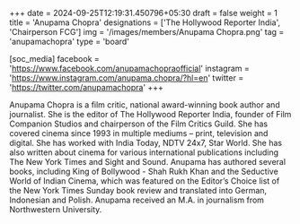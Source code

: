 +++
date = 2024-09-25T12:19:31.450796+05:30
draft = false
weight = 1
title = 'Anupama Chopra'
designations = ['The Hollywood Reporter India', 'Chairperson FCG']
img = '/images/members/Anupama Chopra.png'
tag = 'anupamachopra'
type = 'board'

[soc_media]
facebook = 'https://www.facebook.com/anupamachopraofficial'
instagram = 'https://www.instagram.com/anupama.chopra/?hl=en'
twitter = 'https://twitter.com/anupamachopra'
+++

Anupama Chopra is a film critic, national award-winning book author and journalist. She is the editor of The Hollywood Reporter India, founder of Film Companion Studios and chairperson of the Film Critics Guild. She has covered cinema since 1993 in multiple mediums – print, television and digital. She has worked with India Today, NDTV 24x7, Star World. She has also written about cinema for various international publications including The New York Times and Sight and Sound. Anupama has authored several books, including King of Bollywood - Shah Rukh Khan and the Seductive World of Indian Cinema, which was featured on the Editor’s Choice list of the New York Times Sunday book review and translated into German, Indonesian and Polish. Anupama received an M.A. in journalism from Northwestern University.
